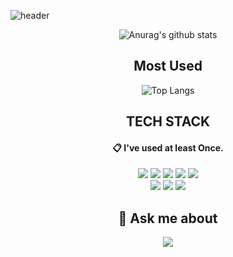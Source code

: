![header](https://capsule-render.vercel.app/api?type=waving&color=gradient&customColorList=2,2,1,5,1,30&height=150&animation=fadeIn&section=footer&text=Hi%20There%20👋&fontSize=60&fontAlignY=75&)

<div align=center>
 
 ![Anurag's github stats](https://github-readme-stats.vercel.app/api?username=Seedbank0727&count_private=true&show_icons=true&theme=tokyonight)

 ## Most Used
![Top Langs](https://github-readme-stats.vercel.app/api/top-langs/?username=Seedbank0727&count_private=true&layout=compact&theme=tokyonight&count_private=true)
 
 ## TECH STACK
 
####  :clipboard: I've used at least Once.
 
<img src="https://img.shields.io/badge/-Java-007396?style=for-the-badge&logo=Java&logoColor=white"/>
<img src="https://img.shields.io/badge/CSS3-1572B6?style=for-the-badge&logo=CSS3&logoColor=white"/>
<img src="https://img.shields.io/badge/MySQL-4479A1?style=for-the-badge&logo=MySQL&logoColor=white"/>
<img src="https://img.shields.io/badge/JavaScript-F7DF1E?style=for-the-badge&logo=javascript&amp;logoColor=black"/>
<img src="https://img.shields.io/badge/ORACLE-F80000?style=for-the-badge&logo=oracle&amp;logoColor=white"/>
<br>
 
<img src="https://img.shields.io/badge/-Spring-6DB33F?style=for-the-badge&logo=Spring&logoColor=white"/>
<img src="https://img.shields.io/badge/Linux-FCC624?style=for-the-badge&logo=linux&amp;logoColor=black"/>
<img src="https://img.shields.io/badge/HTML5-E34F26?style=for-the-badge&logo=HTML5&logoColor=white"/>


## 💬 Ask me about

<a href="https://github.com/Seedbank0727" target="_blank">
 <img src="https://img.shields.io/badge/-Github-000000?style=for-the-badge&logo=GitHub&logoColor=white"/>
 </a>
 
</div>
